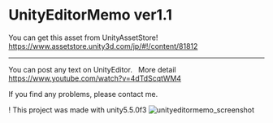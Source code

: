 # UnityEditorMemo ver1.1
You can get this asset from UnityAssetStore! <https://www.assetstore.unity3d.com/jp/#!/content/81812>
***
You can post any text on UnityEditor.  
More detail <https://www.youtube.com/watch?v=4dTdScqtWM4>   

If you find any problems, please contact me.  
  
! This project was made with unity5.5.0f3 
![unityeditormemo_screenshot](https://github.com/charcolle/UnityEditorMemo/blob/master/UnityEditorMemo_Screenshot_v1.1.png?raw=true)

